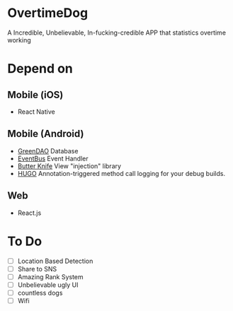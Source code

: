 # OvertimeDog
A Incredible, Unbelievable, In-fucking-credible APP that statistics overtime working


# Depend on

## Mobile (iOS)
- React Native

## Mobile (Android)
- [GreenDAO](https://github.com/greenrobot/greenDAO) Database 
- [EventBus](https://github.com/greenrobot/EventBus) Event Handler
- [Butter Knife](https://github.com/JakeWharton/butterknife) View "injection" library
- [HUGO](https://github.com/JakeWharton/hugo) Annotation-triggered method call logging for your debug builds.


## Web
- React.js

# To Do
- [ ] Location Based Detection
- [ ] Share to SNS
- [ ] Amazing Rank System
- [ ] Unbelievable ugly UI
- [ ] countless dogs
- [ ] Wifi 
